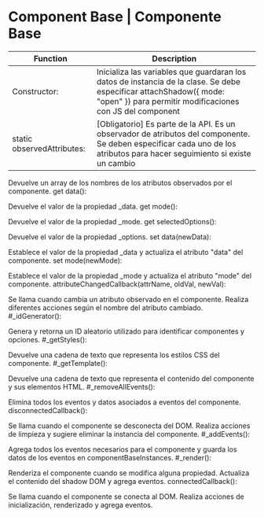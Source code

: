 # Component Base | Componente Base

|Function|Description|
|----------------|----------------|
|Constructor:| Inicializa las variables que guardaran los datos de instancia de la clase. Se debe especificar attachShadow({ mode: "open" }) para permitir modificaciones con JS del component|
|static observedAttributes:|[Obligatorio] Es parte de la API. Es un observador de atributos del componente. Se deben especificar cada uno de los atributos para hacer seguimiento si existe un cambio|

Devuelve un array de los nombres de los atributos observados por el componente.
get data():

Devuelve el valor de la propiedad _data.
get mode():

Devuelve el valor de la propiedad _mode.
get selectedOptions():

Devuelve el valor de la propiedad _options.
set data(newData):

Establece el valor de la propiedad _data y actualiza el atributo "data" del componente.
set mode(newMode):

Establece el valor de la propiedad _mode y actualiza el atributo "mode" del componente.
attributeChangedCallback(attrName, oldVal, newVal):

Se llama cuando cambia un atributo observado en el componente.
Realiza diferentes acciones según el nombre del atributo cambiado.
#_idGenerator():

Genera y retorna un ID aleatorio utilizado para identificar componentes y opciones.
#_getStyles():

Devuelve una cadena de texto que representa los estilos CSS del componente.
#_getTemplate():

Devuelve una cadena de texto que representa el contenido del componente y sus elementos HTML.
#_removeAllEvents():

Elimina todos los eventos y datos asociados a eventos del componente.
disconnectedCallback():

Se llama cuando el componente se desconecta del DOM.
Realiza acciones de limpieza y sugiere eliminar la instancia del componente.
#_addEvents():

Agrega todos los eventos necesarios para el componente y guarda los datos de los eventos en componentBaseInstances.
#_render():

Renderiza el componente cuando se modifica alguna propiedad.
Actualiza el contenido del shadow DOM y agrega eventos.
connectedCallback():

Se llama cuando el componente se conecta al DOM.
Realiza acciones de inicialización, renderizado y agrega eventos.